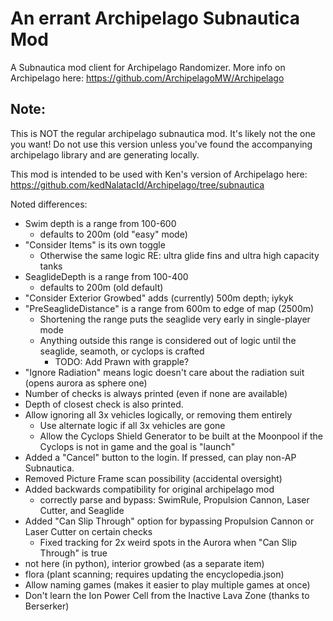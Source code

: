 # An errant Archipelago Subnautica Mod
A Subnautica mod client for Archipelago Randomizer. More info on Archipelago here: https://github.com/ArchipelagoMW/Archipelago

## Note:
This is NOT the regular archipelago subnautica mod. It's likely not the one you want!
Do not use this version unless you've found the accompanying archipelago library and are generating locally.

This mod is intended to be used with Ken's version of Archipelago here:
https://github.com/kedNalatacId/Archipelago/tree/subnautica

Noted differences:
- Swim depth is a range from 100-600
    - defaults to 200m (old "easy" mode)
- "Consider Items" is its own toggle
    - Otherwise the same logic RE: ultra glide fins and ultra high capacity tanks
- SeaglideDepth is a range from 100-400
    - defaults to 200m (old default)
- "Consider Exterior Growbed" adds (currently) 500m depth; iykyk
- "PreSeaglideDistance" is a range from 600m to edge of map (2500m)
    - Shortening the range puts the seaglide very early in single-player mode
    - Anything outside this range is considered out of logic until the seaglide, seamoth, or cyclops is crafted
        - TODO: Add Prawn with grapple?
- "Ignore Radiation" means logic doesn't care about the radiation suit (opens aurora as sphere one)
- Number of checks is always printed (even if none are available)
- Depth of closest check is also printed.
- Allow ignoring all 3x vehicles logically, or removing them entirely
    - Use alternate logic if all 3x vehicles are gone
    - Allow the Cyclops Shield Generator to be built at the Moonpool if the Cyclops is not in game and the goal is "launch"
- Added a "Cancel" button to the login. If pressed, can play non-AP Subnautica.
- Removed Picture Frame scan possibility (accidental oversight)
- Added backwards compatibility for original archipelago mod
    - correctly parse and bypass: SwimRule, Propulsion Cannon, Laser Cutter, and Seaglide
- Added "Can Slip Through" option for bypassing Propulsion Cannon or Laser Cutter on certain checks
    - Fixed tracking for 2x weird spots in the Aurora when "Can Slip Through" is true
- not here (in python), interior growbed (as a separate item)
- flora (plant scanning; requires updating the encyclopedia.json)
- Allow naming games (makes it easier to play multiple games at once)
- Don't learn the Ion Power Cell from the Inactive Lava Zone (thanks to Berserker)
